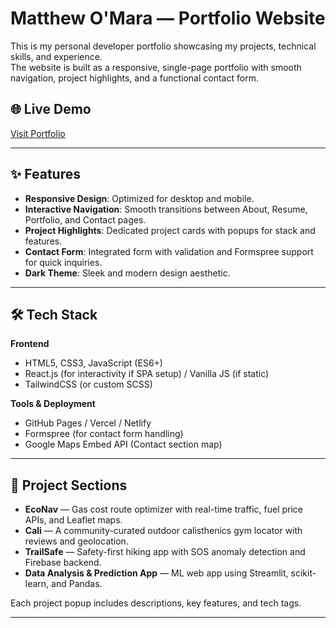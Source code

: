 # Matthew O'Mara — Portfolio Website

This is my personal developer portfolio showcasing my projects, technical skills, and experience.  
The website is built as a responsive, single-page portfolio with smooth navigation, project highlights, and a functional contact form.

## 🌐 Live Demo
[Visit Portfolio](https://matthewomara.vercel.app/) 

---

## ✨ Features
- **Responsive Design**: Optimized for desktop and mobile.
- **Interactive Navigation**: Smooth transitions between About, Resume, Portfolio, and Contact pages.
- **Project Highlights**: Dedicated project cards with popups for stack and features.
- **Contact Form**: Integrated form with validation and Formspree support for quick inquiries.
- **Dark Theme**: Sleek and modern design aesthetic.

---

## 🛠️ Tech Stack
**Frontend**
- HTML5, CSS3, JavaScript (ES6+)
- React.js (for interactivity if SPA setup) / Vanilla JS (if static)
- TailwindCSS (or custom SCSS)

**Tools & Deployment**
- GitHub Pages / Vercel / Netlify
- Formspree (for contact form handling)
- Google Maps Embed API (Contact section map)

---

## 📂 Project Sections

- **EcoNav** — Gas cost route optimizer with real-time traffic, fuel price APIs, and Leaflet maps.  
- **Cali** — A community-curated outdoor calisthenics gym locator with reviews and geolocation.  
- **TrailSafe** — Safety-first hiking app with SOS anomaly detection and Firebase backend.  
- **Data Analysis & Prediction App** — ML web app using Streamlit, scikit-learn, and Pandas.  

Each project popup includes descriptions, key features, and tech tags.

---